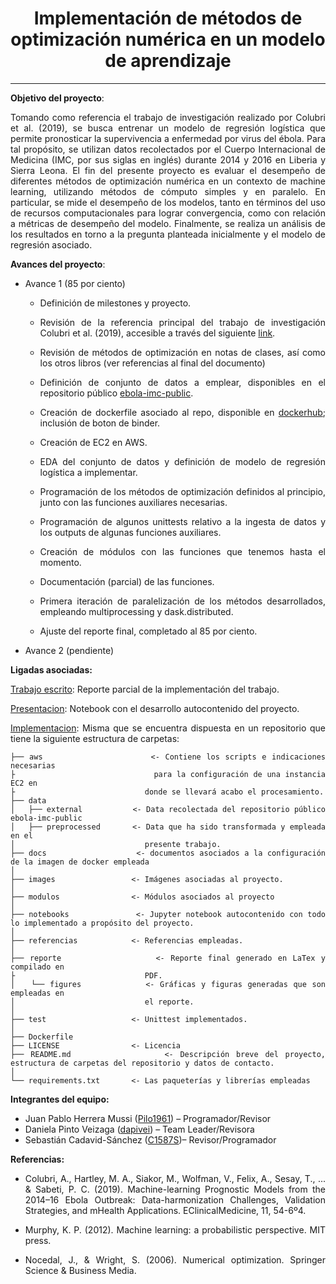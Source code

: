 <div align =center>

# Implementación de métodos de optimización numérica en un modelo de aprendizaje
</div>

***
<div align=justify>

**Objetivo del proyecto**:

Tomando como referencia el trabajo de investigación realizado por Colubri et al. (2019), se busca entrenar un modelo de regresión logística que permite pronosticar la supervivencia a enfermedad por virus del ébola.  Para tal propósito, se utilizan datos recolectados por el Cuerpo Internacional de Medicina (IMC, por sus siglas en inglés) durante 2014 y 2016 en Liberia y Sierra Leona.  El fin del presente proyecto es evaluar el desempeño de diferentes métodos de optimización numérica en un contexto de machine learning, utilizando métodos  de cómputo simples y en paralelo.  En particular, se mide el desempeño de los modelos, tanto en términos del uso de recursos computacionales para lograr convergencia, como con relación a métricas de desempeño del modelo.  Finalmente, se realiza un análisis de los resultados en torno a la pregunta planteada inicialmente y el modelo de regresión asociado.


**Avances del proyecto**:

+ Avance 1 (85 por ciento)

  + Definición de milestones y proyecto.

  + Revisión de la referencia principal del trabajo de investigación Colubri et al. (2019), accesible a través del siguiente [link](https://www.ncbi.nlm.nih.gov/pmc/articles/PMC6610774/).

  + Revisión de métodos de optimización en notas de clases, así como los otros libros (ver referencias al final del documento)

  + Definición de conjunto de datos a emplear, disponibles en el repositorio público [ebola-imc-public](https://github.com/afcarl/ebola-imc-public).

  + Creación de dockerfile asociado al repo, disponible en [dockerhub](https://hub.docker.com/layers/c1587s/mno_numopt/v1/images/sha256-48614267cf02eacc537e6824729407ca92e170548b115d01749184d59e658322?context=explore); inclusión de boton de binder.

  + Creación de EC2 en AWS.

  + EDA del conjunto de datos y definición de modelo de regresión logística a implementar.

  + Programación de los métodos de optimización definidos al principio, junto con las funciones auxiliares necesarias.

  + Programación de algunos unittests relativo a la ingesta de datos y los outputs de algunas funciones auxiliares.

  + Creación de módulos con las funciones que tenemos hasta el momento.

  + Documentación (parcial) de las funciones.

  + Primera iteración de paralelización de los métodos desarrollados, empleando multiprocessing y dask.distributed.

  + Ajuste del reporte final, completado al 85 por ciento.


+ Avance 2 (pendiente)

**Ligadas asociadas:**

[Trabajo escrito](https://github.com/C1587S/MNO_numericalOptimization/blob/master/reporte/reporte_final.pdf): Reporte parcial de la implementación del trabajo.

[Presentacion](https://github.com/C1587S/MNO_numericalOptimization/blob/master/notebooks/notebook_implementacion.ipynb): Notebook con el desarrollo autocontenido del proyecto.

[Implementacion](https://github.com/C1587S/MNO_numericalOptimization): Misma que se encuentra dispuesta en un repositorio que tiene la siguiente estructura de carpetas:

```
├── aws                    <- Contiene los scripts e indicaciones necesarias
├                             para la configuración de una instancia EC2 en
├                             donde se llevará acabo el procesamiento.
├── data
│   ├── external           <- Data recolectada del repositorio público ebola-imc-public
│   ├── preprocessed       <- Data que ha sido transformada y empleada en el
│                             presente trabajo.
├── docs                   <- documentos asociados a la configuración de la imagen de docker empleada
│
├── images                 <- Imágenes asociadas al proyecto.
│
├── modulos                <- Módulos asociados al proyecto
│
├── notebooks              <- Jupyter notebook autocontenido con todo lo implementado a propósito del proyecto.
│
├── referencias            <- Referencias empleadas.
│
├── reporte                <- Reporte final generado en LaTex y compilado en
├                             PDF.
│   └── figures            <- Gráficas y figuras generadas que son empleadas en
│                             el reporte.
│
├── test                   <- Unittest implementados.
│
├── Dockerfile             
├── LICENSE                <- Licencia
├── README.md              <- Descripción breve del proyecto, estructura de carpetas del repositorio y datos de contacto.
│
└── requirements.txt       <- Las paqueterías y librerías empleadas
```


**Integrantes del equipo:**

- Juan Pablo Herrera Mussi ([Pilo1961](https://github.com/Pilo1961)) – Programador/Revisor
- Daniela Pinto Veizaga ([dapivei](https://github.com/dapivei)) – Team Leader/Revisora
- Sebastián Cadavid-Sánchez ([C1587S](https://github.com/C1587S))– Revisor/Programador

**Referencias:**



+ Colubri, A., Hartley, M. A., Siakor, M., Wolfman, V., Felix, A., Sesay, T., ... & Sabeti, P. C. (2019). Machine-learning Prognostic Models from the 2014–16 Ebola Outbreak: Data-harmonization Challenges, Validation Strategies, and mHealth Applications. EClinicalMedicine, 11, 54-6º4.

+ Murphy, K. P. (2012). Machine learning: a probabilistic perspective. MIT press.

+ Nocedal, J., & Wright, S. (2006). Numerical optimization. Springer Science & Business Media.


</div>
